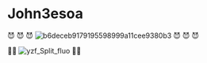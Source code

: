 # John3esoa
😈 😈 😈
![b6deceb9179195598999a11cee9380b3](https://user-images.githubusercontent.com/92089444/142408395-e4e1f225-9632-42ab-8faf-f6ad9f7b1af6.jpg)
😈 😈 😈

:drooling_face::money_mouth_face:
![yzf_Split_fluo](https://user-images.githubusercontent.com/92089444/142408775-23278045-c4e2-416c-99cd-0f3a3fbb221c.jpg)
:drooling_face::money_mouth_face:
